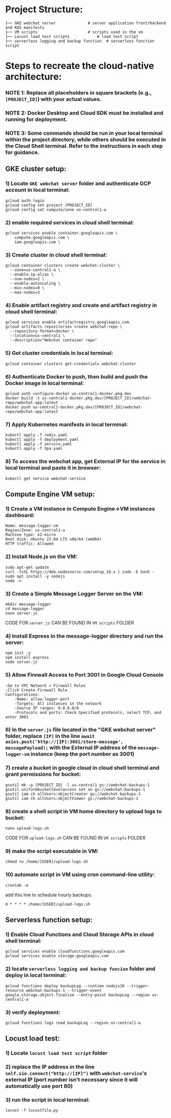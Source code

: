 
# Project Structure:
```
├── GKE webchat server				# server application front/backend and K8S manifests
├── VM scripts         				# scripts used in the vm
├── Locust load test scripts       		# load test script
├── serverless logging and backup function	# serverless function script
```

# Steps to recreate the cloud-native architecture:

### NOTE 1: Replace all placeholders in square brackets (e.g., `[PROJECT_ID]`) with your actual values.
### NOTE 2: Docker Desktop and Cloud SDK must be installed and running for deployment.
### NOTE 3: Some commands should be run in your local terminal within the project directory, while others should be executed in the Cloud Shell terminal. Refer to the instructions in each step for guidance.

## GKE cluster setup:

### 1) Locate `GKE webchat server` folder and authenticate GCP account in local terminal:
```
gcloud auth login
gcloud config set project [PROJECT_ID] 
gcloud config set compute/zone us-central1-a 
```

### 2) enable required services in cloud shell terminal:
```
gcloud services enable container.googleapis.com \
    compute.googleapis.com \
    iam.googleapis.com \
```
### 3) Create cluster in cloud shell terminal:
```
gcloud container clusters create webchat-cluster \
  --zone=us-central1-a \
  --enable-ip-alias \
  --num-nodes=2 \
  --enable-autoscaling \
  --min-nodes=0 \
  --max-nodes=3
```

### 4) Enable artifact registry and create and artifact registry in cloud shell terminal:
```
gcloud services enable artifactregistry.googleapis.com
gcloud artifacts repositories create webchat-repo \
  --repository-format=docker \
  --location=us-central1 \
  --description="Webchat container repo"
```

### 5) Get cluster credentials in local terminal:
```
gcloud container clusters get-credentials webchat-cluster
```

### 6) Authenticate Docker to push, then build and push the Docker image in local terminal:
```
gcloud auth configure-docker us-central1-docker.pkg.dev
docker build -t us-central1-docker.pkg.dev/[PROJECT_ID]/webchat-repo/webchat-app:latest .
docker push us-central1-docker.pkg.dev/[PROJECT_ID]/webchat-repo/webchat-app:latest
```

### 7) Apply Kubernetes manifests in local terminal:
```
kubectl apply -f redis.yaml
kubectl apply -f deployment.yaml
kubectl apply -f service.yaml
kubectl apply -f hpa.yaml
```

### 8) To access the webchat app, get External IP for the service in local terminal and paste it in browser:
```
kubectl get service webchat-service
```



## Compute Engine VM setup:

### 1) Create a VM instance in Compute Engine->VM instances dashboard:
```
Name: message-logger-vm
Region/Zone: us-central1-a
Machine type: e2-micro
Boot disk: Ubuntu 22.04 LTS x86/64 (amd64)
HTTP traffic: Allowed
```

### 2) Install Node.js on the VM:
```
sudo apt-get update
curl -fsSL https://deb.nodesource.com/setup_18.x | sudo -E bash -
sudo apt install -y nodejs
node -v
```

### 3) Create a Simple Message Logger Server on the VM:
```
mkdir message-logger
cd message-logger
nano server.js
```
CODE FOR `server.js` CAN BE FOUND IN `VM scripts` FOLDER

### 4) Install Express in the message-logger directory and run the server:
```
npm init -y
npm install express
node server.js
```

### 5) Allow Firewall Access to Port 3001 in Google Cloud Console
```
-Go to VPC Network > Firewall Rules
-Click Create Firewall Rule
Configurations:
	-Name: allow-logger-port
	-Targets: All instances in the network
	-Source IP ranges: 0.0.0.0/0
	-Protocols and ports: Check Specified protocols, select TCP, and enter 3001
```

### 6) In the `server.js` file located in the "GKE webchat server" folder, replace `[IP]` in the line `await axios.post('http://[IP]:3001/store-message', messagePayload);` with the External IP address of the `message-logger-vm` instance (keep the port number as 3001)

### 7) create a bucket in google cloud in cloud shell terminal and grant permissions for bucket:
```
gsutil mb -p [PROJECT_ID] -l us-central1 gs://webchat-backups-1
gsutil uniformbucketlevelaccess set on gs://webchat-backups-1
gsutil iam ch allUsers:objectCreator gs://webchat-backups-1
gsutil iam ch allUsers:objectViewer gs://webchat-backups-1
```

### 8) create a shell script in VM home directory to upload logs to bucket:
```
nano upload-logs.sh
```
CODE FOR `upload-logs.sh` CAN BE FOUND IN `VM scripts` FOLDER


### 9) make the script executable in VM:
```
chmod +x /home/[USER]/upload-logs.sh
```

### 10) automate script in VM using cron command-line utility:
```
crontab -e
```

add this line to schedule hourly backups: 
```
0 * * * * /home/[USER]/upload-logs.sh
```



## Serverless function setup:

### 1) Enable Cloud Functions and Cloud Storage APIs in cloud shell terminal:
```
gcloud services enable cloudfunctions.googleapis.com
gcloud services enable storage.googleapis.com
```

### 2) locate `serverless logging and backup funcion` folder and deploy in local terminal:
```
gcloud functions deploy backupLog --runtime nodejs18 --trigger-resource webchat-backups-1 --trigger-event google.storage.object.finalize --entry-point backupLog --region us-central1-a
```

### 3) verify deployment:
```
gcloud functions logs read backupLog --region us-central1-a
```



## Locust load test:

### 1) Locate `locust load test script` folder

### 2) replace the IP address in the line `self.sio.connect("http://[IP]")` with `webchat-service`'s external IP (port number isn't necessary since it will automatically use port 80)

### 3) run the script in local terminal:
```
locust -f locustfile.py
```
